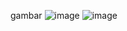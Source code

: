 gambar
![image](https://user-images.githubusercontent.com/89823572/192322132-500a38e7-fdc7-4268-8dda-f6182847ed63.png)
![image](https://user-images.githubusercontent.com/89823572/192322252-2b6abba2-f6f3-4e1f-87e4-af893e157422.png)

